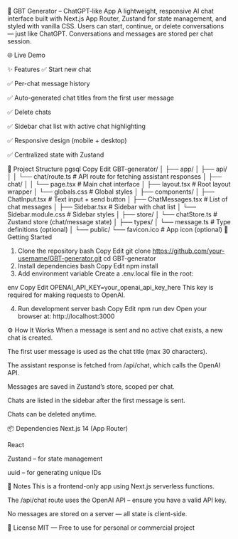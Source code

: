 🧠 GBT Generator – ChatGPT-like App
A lightweight, responsive AI chat interface built with Next.js App Router, Zustand for state management, and styled with vanilla CSS.
Users can start, continue, or delete conversations — just like ChatGPT. Conversations and messages are stored per chat session.

🌐 Live Demo

✨ Features
✅ Start new chat

✅ Per-chat message history

✅ Auto-generated chat titles from the first user message

✅ Delete chats

✅ Sidebar chat list with active chat highlighting

✅ Responsive design (mobile + desktop)

✅ Centralized state with Zustand

📁 Project Structure
pgsql
Copy
Edit
GBT-generator/
│
├── app/
│   ├── api/
│   │   └── chat/route.ts       # API route for fetching assistant responses
│   ├── chat/
│   │   └── page.tsx            # Main chat interface
│   ├── layout.tsx              # Root layout wrapper
│   └── globals.css             # Global styles
│
├── components/
│   ├── ChatInput.tsx           # Text input + send button
│   ├── ChatMessages.tsx        # List of chat messages
│   ├── Sidebar.tsx             # Sidebar with chat list
│   └── Sidebar.module.css      # Sidebar styles
│
├── store/
│   └── chatStore.ts            # Zustand store (chat/message state)
│
├── types/
│   └── message.ts              # Type definitions (optional)
│
└── public/
    └── favicon.ico             # App icon (optional)
🚀 Getting Started
1. Clone the repository
bash
Copy
Edit
git clone https://github.com/your-username/GBT-generator.git
cd GBT-generator
2. Install dependencies
bash
Copy
Edit
npm install
3. Add environment variable
Create a .env.local file in the root:

env
Copy
Edit
OPENAI_API_KEY=your_openai_api_key_here
This key is required for making requests to OpenAI.

4. Run development server
bash
Copy
Edit
npm run dev
Open your browser at: http://localhost:3000

⚙️ How It Works
When a message is sent and no active chat exists, a new chat is created.

The first user message is used as the chat title (max 30 characters).

The assistant response is fetched from /api/chat, which calls the OpenAI API.

Messages are saved in Zustand’s store, scoped per chat.

Chats are listed in the sidebar after the first message is sent.

Chats can be deleted anytime.

📦 Dependencies
Next.js 14 (App Router)

React

Zustand – for state management

uuid – for generating unique IDs

📌 Notes
This is a frontend-only app using Next.js serverless functions.

The /api/chat route uses the OpenAI API – ensure you have a valid API key.

No messages are stored on a server — all state is client-side.

🪪 License
MIT — Free to use for personal or commercial project